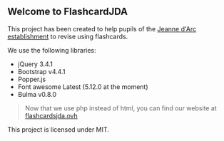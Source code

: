 ## Welcome to FlashcardJDA

This project has been created to help pupils of the [Jeanne d'Arc establishment](https://www.jda-argentat.fr/) to revise using flashcards.

We use the following libraries:
  * jQuery 3.4.1
  * Bootstrap v4.4.1
  * Popper.js
  * Font awesome Latest (5.12.0 at the moment)
  * Bulma v0.8.0

 > Now that we use php instead of html, you can find our website at [flashcardsjda.ovh](https://www.flashcardsjda.ovh)
 
This project is licensed under MIT.
